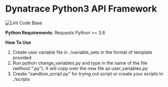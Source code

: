 # Dynatrace Python3 API Framework

![Lint Code Base](https://github.com/dynatrace-api-framework/python3-framework/workflows/Lint%20Code%20Base/badge.svg)

**Python Requirements**:
Requests
Python >= 3.8


**How To Use**

1. Create user variable file in ./variable_sets in the format of template provided
2. Run python change_variables.py and type in the name of the file (without ".py").
    It will copy over the new file as user_variables.py
3. Create "sandbox_script.py" for trying out script or create your scripts in ./scripts
